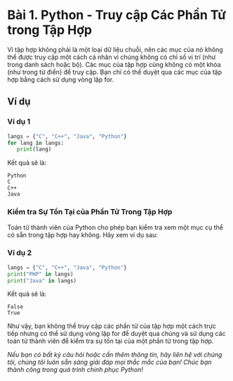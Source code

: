 # Bài 1. Python - Truy cập Các Phần Tử trong Tập Hợp

Vì tập hợp không phải là một loại dữ liệu chuỗi, nên các mục của nó không thể được truy cập một cách cá nhân vì chúng không có chỉ số vị trí (như trong danh sách hoặc bộ). Các mục của tập hợp cũng không có một khóa (như trong từ điển) để truy cập. Bạn chỉ có thể duyệt qua các mục của tập hợp bằng cách sử dụng vòng lặp for.

## Ví dụ

### Ví dụ 1

```python
langs = {"C", "C++", "Java", "Python"}
for lang in langs:
   print(lang)
```

Kết quả sẽ là:

```
Python
C
C++
Java
```

### Kiểm tra Sự Tồn Tại của Phần Tử Trong Tập Hợp

Toán tử thành viên của Python cho phép bạn kiểm tra xem một mục cụ thể có sẵn trong tập hợp hay không. Hãy xem ví dụ sau:

### Ví dụ 2

```python
langs = {"C", "C++", "Java", "Python"}
print("PHP" in langs)
print("Java" in langs)
```

Kết quả sẽ là:

```
False
True
```

Như vậy, bạn không thể truy cập các phần tử của tập hợp một cách trực tiếp nhưng có thể sử dụng vòng lặp for để duyệt qua chúng và sử dụng các toán tử thành viên để kiểm tra sự tồn tại của một phần tử trong tập hợp.

*Nếu bạn có bất kỳ câu hỏi hoặc cần thêm thông tin, hãy liên hệ với chúng tôi, chúng tôi luôn sẵn sàng giải đáp mọi thắc mắc của bạn! Chúc bạn thành công trong quá trình chinh phục Python!*